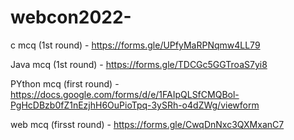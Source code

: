 # webcon2022-


c mcq (1st round) - https://forms.gle/UPfyMaRPNqmw4LL79

Java mcq (1st round) - https://forms.gle/TDCGc5GGTroaS7yi8

PYthon mcq (first round) -  https://docs.google.com/forms/d/e/1FAIpQLSfCMQBol-PgHcDBzb0fZ1nEzjhH6OuPioTpq-3ySRh-o4dZWg/viewform

web mcq (firsst round) - https://forms.gle/CwqDnNxc3QXMxanC7



